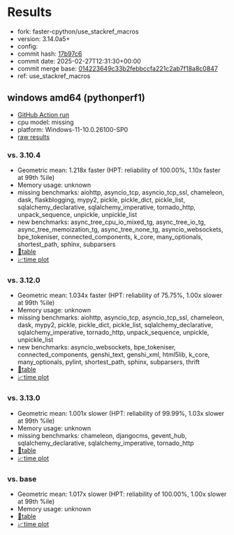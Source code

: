 # Results

- fork: faster-cpython/use_stackref_macros
- version: 3.14.0a5+
- config: 
- commit hash: [17b97c6](https://github.com/faster%2dcpython/cpython/commit/17b97c6)
- commit date: 2025-02-27T12:31:30+00:00
- commit merge base: [014223649c33b2febbccfa221c2ab7f18a8c0847](https://github.com/python/cpython/commit/014223649c33b2febbccfa221c2ab7f18a8c0847)
- ref: use_stackref_macros

## windows amd64 (pythonperf1)

- [GitHub Action run](https://github.com/faster-cpython/benchmarking/actions/runs/13566467416)
- cpu model: missing
- platform: Windows-11-10.0.26100-SP0
- [raw results](bm-20250227-pythonperf1-amd64-faster%252dcpython-use_stackref_macros-3.14.0a5%2B-17b97c6.json)

### vs. 3.10.4

- Geometric mean: 1.218x faster (HPT: reliability of 100.00%, 1.10x faster at 99th %ile)
- Memory usage: unknown
- missing benchmarks: aiohttp, asyncio_tcp, asyncio_tcp_ssl, chameleon, dask, flaskblogging, mypy2, pickle, pickle_dict, pickle_list, sqlalchemy_declarative, sqlalchemy_imperative, tornado_http, unpack_sequence, unpickle, unpickle_list
- new benchmarks: async_tree_cpu_io_mixed_tg, async_tree_io_tg, async_tree_memoization_tg, async_tree_none_tg, asyncio_websockets, bpe_tokeniser, connected_components, k_core, many_optionals, shortest_path, sphinx, subparsers
- [📄table](bm-20250227-pythonperf1-amd64-faster%252dcpython-use_stackref_macros-3.14.0a5%2B-17b97c6-vs-3.10.4.md)
- [📈time plot](bm-20250227-pythonperf1-amd64-faster%252dcpython-use_stackref_macros-3.14.0a5%2B-17b97c6-vs-3.10.4.svg)

### vs. 3.12.0

- Geometric mean: 1.034x faster (HPT: reliability of 75.75%, 1.00x slower at 99th %ile)
- Memory usage: unknown
- missing benchmarks: aiohttp, asyncio_tcp, asyncio_tcp_ssl, chameleon, dask, mypy2, pickle, pickle_dict, pickle_list, sqlalchemy_declarative, sqlalchemy_imperative, tornado_http, unpack_sequence, unpickle, unpickle_list
- new benchmarks: asyncio_websockets, bpe_tokeniser, connected_components, genshi_text, genshi_xml, html5lib, k_core, many_optionals, pylint, shortest_path, sphinx, subparsers, thrift
- [📄table](bm-20250227-pythonperf1-amd64-faster%252dcpython-use_stackref_macros-3.14.0a5%2B-17b97c6-vs-3.12.0.md)
- [📈time plot](bm-20250227-pythonperf1-amd64-faster%252dcpython-use_stackref_macros-3.14.0a5%2B-17b97c6-vs-3.12.0.svg)

### vs. 3.13.0

- Geometric mean: 1.001x slower (HPT: reliability of 99.99%, 1.03x slower at 99th %ile)
- Memory usage: unknown
- missing benchmarks: chameleon, djangocms, gevent_hub, sqlalchemy_declarative, sqlalchemy_imperative, tornado_http
- [📄table](bm-20250227-pythonperf1-amd64-faster%252dcpython-use_stackref_macros-3.14.0a5%2B-17b97c6-vs-3.13.0.md)
- [📈time plot](bm-20250227-pythonperf1-amd64-faster%252dcpython-use_stackref_macros-3.14.0a5%2B-17b97c6-vs-3.13.0.svg)

### vs. base

- Geometric mean: 1.017x slower (HPT: reliability of 100.00%, 1.00x slower at 99th %ile)
- Memory usage: unknown
- [📄table](bm-20250227-pythonperf1-amd64-faster%252dcpython-use_stackref_macros-3.14.0a5%2B-17b97c6-vs-base.md)
- [📈time plot](bm-20250227-pythonperf1-amd64-faster%252dcpython-use_stackref_macros-3.14.0a5%2B-17b97c6-vs-base.svg)

